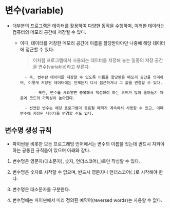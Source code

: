 # 변수(variable)

- 대부분의 프로그램은 데이터를 활용하여 다양한 동작을 수행하며, 이러한 데이터는 컴퓨터의 메모리 공간에 저장될 수 있다.

    - 이때, 데이터를 저장한 메모리 공간에 이름을 할당받아야만 나중에 해당 데이터에 접근할 수 있다.

        > 이처럼 프로그램에서 사용되는 데이터를 저장해 놓는 일종의 저장 공간을 변수(variable)라고 부른다.

            - 즉, 변수란 데이터를 저장할 수 있도록 이름을 할당받은 메모리 공간을 의미하며, 이렇게 저장된 데이터에는 언제든지 다시 접근하거나 그 값을 변경할 수 있다.

                - 또한, 변수를 사요앟면 중복해서 작성해야 하는 코드가 많이 줄어들기 때문에 코드의 가독성이 높아진다.

            - 선언된 변수는 해당 프로그램이 종료될 때까지 계속해서 사용할 수 있고, 이때 변수에 저장된 데이터를 변경할 수도 있다.



## 변수명 생성 규칙

- 파이썬을 비롯한 모든 프로그래밍 언어에서는 변수의 이름을 짓는데 반드시 지켜야 하는 공통된 규칙들이 있으며 아래와 같다.

1. 변수명은 영문자(대소문자), 숫자, 언더스코어(_)로만 작성할 수 있다.

2. 변수명은 숫자로 시작할 수 없으며, 반드시 영문자나 언더스코어(_)로 시작해야 한다.

3. 변수명은 대소문자를 구분한다.

4. 변수명에는 파이썬에서 미리 정의된 예약어(reversed words)는 사용할 수 없다.


## 